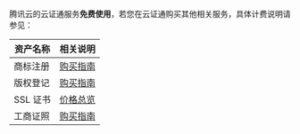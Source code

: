 腾讯云的云证通服务**免费使用**，若您在云证通购买其他相关服务，具体计费说明请参见：


| 资产名称 | 相关说明 |
|---------|---------|
| 商标注册 | [购买指南](https://cloud.tencent.com/document/product/1145/38948) | 
| 版权登记 | [购买指南](https://cloud.tencent.com/document/product/1215/44446) | 
| SSL 证书 | [价格总览](https://cloud.tencent.com/document/product/400/7994) | 
|工商证照 | [购买指南](https://cloud.tencent.com/document/product/1260/45840) | 



